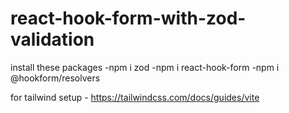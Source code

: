 # react-hook-form-with-zod-validation

install these packages
-npm i zod
-npm i react-hook-form
-npm i @hookform/resolvers

for tailwind setup - https://tailwindcss.com/docs/guides/vite
